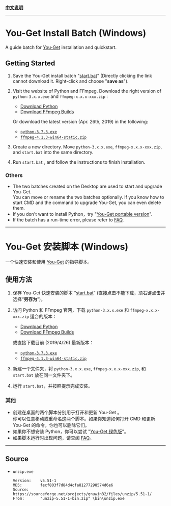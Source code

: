 **[中文说明](#you-get-安装脚本-windows)**

---

# You-Get Install Batch (Windows)

A guide batch for [You-Get](https://github.com/soimort/you-get) installation and quickstart.

## Getting Started

1. Save the You-Get install batch "[start.bat](https://raw.githubusercontent.com/LussacZheng/you-get_install_win/master/start.bat)" (Directly clicking the link cannot download it. Right-click and choose "**save as**").

2. Visit the website of Python and FFmpeg. Download the right version of `python-3.x.x.exe` and `ffmpeg-x.x.x-xxx.zip` :
   - [Download Python](https://www.python.org/downloads/)
   - [Download FFmpeg Builds](https://ffmpeg.zeranoe.com/builds/)

   Or download the latest version (Apr. 26th, 2019) in the following: 
   - [`python-3.7.3.exe`](https://www.python.org/ftp/python/3.7.3/python-3.7.3.exe)
   - [`ffmpeg-4.1.3-win64-static.zip`](https://ffmpeg.zeranoe.com/builds/win64/static/ffmpeg-4.1.3-win64-static.zip)

3. Create a new directory. Move `python-3.x.x.exe`, `ffmpeg-x.x.x-xxx.zip`, and `start.bat` into the same directory.

4. Run `start.bat` , and follow the instructions to finish installation.

### Others

- The two batches created on the Desktop are used to start and upgrade You-Get.  
  You can move or rename the two batches optionally. If you know how to start CMD and the command to upgrade You-Get, you can even delete them.
- If you don't want to install Python，try "[You-Get portable version](https://github.com/LussacZheng/you-get_install_win/tree/embed)".
- If the batch has a run-time error, please refer to [FAQ](https://github.com/LussacZheng/you-get_install_win/wiki/FAQ).

---

# You-Get 安装脚本 (Windows)

一个快速安装和使用 [You-Get](https://github.com/soimort/you-get) 的指导脚本。

## 使用方法

1. 保存 You-Get 快速安装的脚本 “[start.bat](https://raw.githubusercontent.com/LussacZheng/you-get_install_win/master/start.bat)” (直接点击不能下载，须右键点击并选择“**另存为**”)。

2. 访问 Python 和 FFmpeg 官网，下载 `python-3.x.x.exe` 和 `ffmpeg-x.x.x-xxx.zip` 适合的版本：
   - [Download Python](https://www.python.org/downloads/)
   - [Download FFmpeg Builds](https://ffmpeg.zeranoe.com/builds/)  

   或直接下载目前 (2019/4/26) 最新版本：
   - [`python-3.7.3.exe`](https://www.python.org/ftp/python/3.7.3/python-3.7.3.exe)
   - [`ffmpeg-4.1.3-win64-static.zip`](https://ffmpeg.zeranoe.com/builds/win64/static/ffmpeg-4.1.3-win64-static.zip)

3. 新建一个文件夹，将 `python-3.x.x.exe`, `ffmpeg-x.x.x-xxx.zip`, 和 `start.bat` 放在同一文件夹下。

4. 运行 `start.bat`，并按照提示完成安装。

### 其他

- 创建在桌面的两个脚本分别用于打开和更新 You-Get 。  
   你可以任意移动或重命名这两个脚本。如果你知道如何打开 CMD 和更新 You-Get 的命令，你也可以删除它们。
- 如果你不想安装 Python，你可以尝试 "[You-Get 绿色版](https://github.com/LussacZheng/you-get_install_win/tree/embed)"。
- 如果脚本运行时出现问题，请查阅 [FAQ](https://github.com/LussacZheng/you-get_install_win/wiki/FAQ)。

---

## Source

- `unzip.exe`
  ```
  Version:    v5.51-1
  MD5:        fecf803f7d84d4cfa81277298574d6e6
  Source:     https://sourceforge.net/projects/gnuwin32/files/unzip/5.51-1/
  From:       "unzip-5.51-1-bin.zip" \bin\unzip.exe
  ```